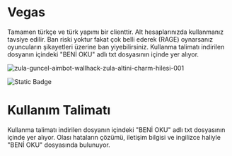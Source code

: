 # Vegas

Tamamen türkçe ve türk yapımı bir clienttir. Alt hesaplarınızda kullanmanız tavsiye edilir. 
Ban riski yoktur fakat çok belli ederek (RAGE) oynarsanız oyuncuların şikayetleri üzerine ban yiyebilirsiniz.
Kullanma talimatı indirilen dosyanın içindeki "BENİ OKU" adlı txt dosyasının içinde yer alıyor.


![zula-guncel-aimbot-wallhack-zula-altini-charm-hilesi-001](https://github.com/theEkmek/Vegas/assets/107804517/3e3ae4fb-f8b5-45e1-bc8d-447027a87156)



![Static Badge](https://img.shields.io/badge/DOWNLOAD_V1.4-black?style=for-the-badge&logo=accenture&logoColor=white&label=%E2%80%8F%E2%80%8F%E2%80%8F%E2%80%8F%E2%80%8F%E2%80%8F%E2%80%8F%E2%80%8F%20%20%20&labelColor=grey&color=green&link=https://ay.link/ZyFnD)



# Kullanım Talimatı

Kullanma talimatı indirilen dosyanın içindeki "BENİ OKU" adlı txt dosyasının içinde yer alıyor.
Olası hataların çözümü, iletişim bilgisi ve ingilizce haliyle "BENİ OKU" dosyasında bulunuyor.
